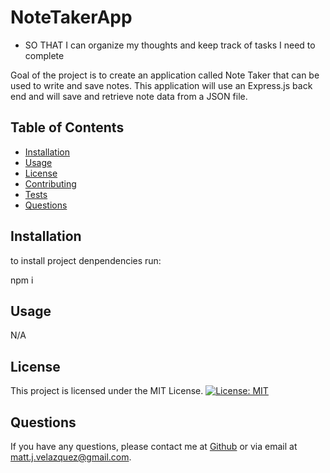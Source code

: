 
# NoteTakerApp

* SO THAT I can organize my thoughts and keep track of tasks I need to complete

Goal of the project is to create an application called Note Taker that can be used to write and save notes. This application will use an Express.js back end and will save and retrieve note data from a JSON file.

## Table of Contents

- [Installation](#installation)
- [Usage](#usage)
- [License](#license)
- [Contributing](#contributing)
- [Tests](#tests)
- [Questions](#questions)


## Installation

to install project denpendencies run:


npm i

## Usage

N/A

## License

This project is licensed under the MIT License. 
[![License: MIT](https://img.shields.io/badge/License-MIT-yellow.svg)](https://opensource.org/licenses/MIT)


## Questions

If you have any questions, please contact me at [Github](https://github.com/mattscodingcorner) or via email at matt.j.velazquez@gmail.com.
    
    